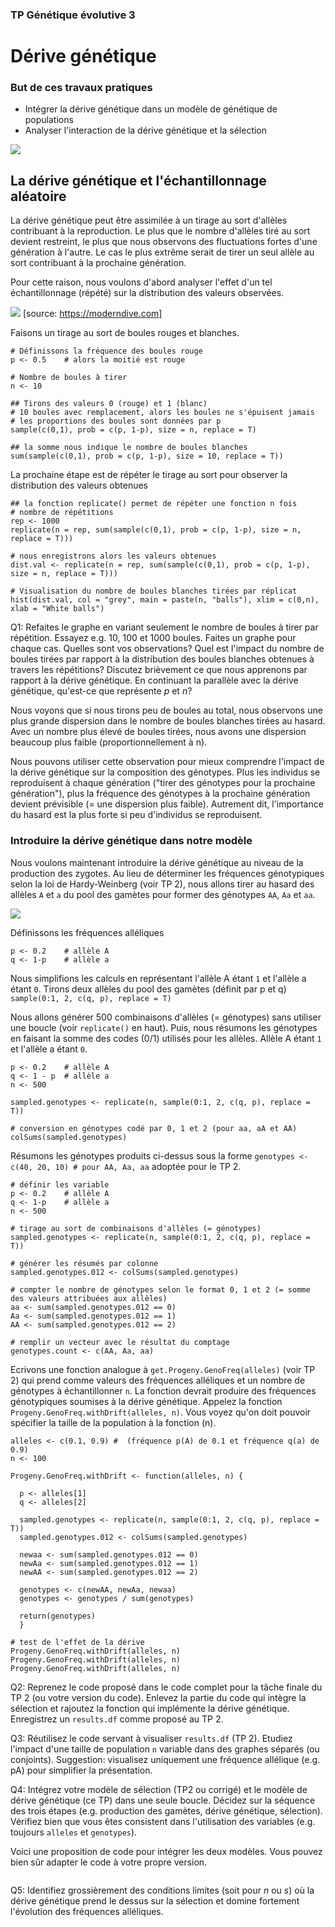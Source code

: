 ### TP Génétique évolutive 3

# Dérive génétique

### But de ces travaux pratiques

- Intégrer la dérive génétique dans un modèle de génétique de populations
- Analyser l'interaction de la dérive génétique et la sélection

![](./images/drift_selection.jpg)

## La dérive génétique et l'échantillonnage aléatoire

La dérive génétique peut être assimilée à un tirage au sort d'allèles contribuant à la reproduction. Le plus que le nombre d'allèles tiré au sort devient restreint, le plus que nous observons des fluctuations fortes d'une génération à l'autre. Le cas le plus extrême serait de tirer un seul allèle au sort contribuant à la prochaine génération.

Pour cette raison, nous voulons d'abord analyser l'effet d'un tel échantillonnage (répété) sur la distribution des valeurs observées.

![](./images/balls.jpg)
[source: https://moderndive.com]

Faisons un tirage au sort de boules rouges et blanches.

```
# Définissons la fréquence des boules rouge
p <- 0.5    # alors la moitié est rouge

# Nombre de boules à tirer
n <- 10

## Tirons des valeurs 0 (rouge) et 1 (blanc)
# 10 boules avec remplacement, alors les boules ne s'épuisent jamais
# les proportions des boules sont données par p
sample(c(0,1), prob = c(p, 1-p), size = n, replace = T)

## la somme nous indique le nombre de boules blanches
sum(sample(c(0,1), prob = c(p, 1-p), size = 10, replace = T))
```

La prochaine étape est de répéter le tirage au sort pour observer la distribution des valeurs obtenues

```
## la fonction replicate() permet de répéter une fonction n fois
# nombre de répétitions
rep <- 1000
replicate(n = rep, sum(sample(c(0,1), prob = c(p, 1-p), size = n, replace = T)))

# nous enregistrons alors les valeurs obtenues
dist.val <- replicate(n = rep, sum(sample(c(0,1), prob = c(p, 1-p), size = n, replace = T)))

# Visualisation du nombre de boules blanches tirées par réplicat
hist(dist.val, col = "grey", main = paste(n, "balls"), xlim = c(0,n), xlab = "White balls")
```

Q1: Refaites le graphe en variant seulement le nombre de boules à tirer par répétition. Essayez e.g. 10, 100 et 1000 boules. Faites un graphe pour chaque cas. Quelles sont vos observations? Quel est l'impact du nombre de boules tirées par rapport à la distribution des boules blanches obtenues à travers les répétitions? Discutez brièvement ce que nous apprenons par rapport à la dérive génétique. En continuant la parallèle avec la dérive génétique, qu'est-ce que représente _p_ et _n_?

Nous voyons que si nous tirons peu de boules au total, nous observons une plus grande dispersion dans le nombre de boules blanches tirées au hasard. Avec un nombre plus élevé de boules tirées, nous avons une dispersion beaucoup plus faible (proportionnellement à n).

Nous pouvons utiliser cette observation pour mieux comprendre l'impact de la dérive génétique sur la composition des génotypes. Plus les individus se reproduisent à chaque génération ("tirer des génotypes pour la prochaine génération"), plus la fréquence des génotypes à la prochaine génération devient prévisible (= une dispersion plus faible). Autrement dit, l'importance du hasard est la plus forte si peu d'individus se reproduisent.


### Introduire la dérive génétique dans notre modèle

Nous voulons maintenant introduire la dérive génétique au niveau de la production des zygotes. Au lieu de déterminer les fréquences génotypiques selon la loi de Hardy-Weinberg (voir TP 2), nous allons tirer au hasard des allèles `A` et `a` du pool des gamètes pour former des génotypes `AA`, `Aa` et `aa`.

![](./images/cycle.png)

Définissons les fréquences alléliques  
```
p <- 0.2    # allèle A
q <- 1-p    # allèle a
```

Nous simplifions les calculs en représentant l'allèle A étant `1` et l'allèle a étant `0`. Tirons deux allèles du pool des gamètes (définit par p et q)
`sample(0:1, 2, c(q, p), replace = T)`


Nous allons générer 500 combinaisons d'allèles (= génotypes) sans utiliser une boucle (voir `replicate()` en haut). Puis, nous résumons les génotypes en faisant la somme des codes (0/1) utilisés pour les allèles. Allèle A étant `1` et l'allèle a étant `0`.

```
p <- 0.2    # allèle A
q <- 1 - p  # allèle a
n <- 500

sampled.genotypes <- replicate(n, sample(0:1, 2, c(q, p), replace = T))

# conversion en génotypes codé par 0, 1 et 2 (pour aa, aA et AA)
colSums(sampled.genotypes)
```

Résumons les génotypes produits ci-dessus sous la forme `genotypes <- c(40, 20, 10) # pour AA, Aa, aa` adoptée pour le TP 2.


```
# définir les variable
p <- 0.2    # allèle A
q <- 1-p    # allèle a
n <- 500

# tirage au sort de combinaisons d'allèles (= génotypes)
sampled.genotypes <- replicate(n, sample(0:1, 2, c(q, p), replace = T))

# générer les résumés par colonne
sampled.genotypes.012 <- colSums(sampled.genotypes)

# compter le nombre de génotypes selon le format 0, 1 et 2 (= somme des valeurs attribuées aux allèles)
aa <- sum(sampled.genotypes.012 == 0)
Aa <- sum(sampled.genotypes.012 == 1)
AA <- sum(sampled.genotypes.012 == 2)

# remplir un vecteur avec le résultat du comptage
genotypes.count <- c(AA, Aa, aa)
```

Ecrivons une fonction analogue à `get.Progeny.GenoFreq(alleles)` (voir TP 2) qui prend comme valeurs des fréquences alléliques et un nombre de génotypes à échantillonner `n`. La fonction devrait produire des fréquences génotypiques soumises à la dérive génétique. Appelez la fonction `Progeny.GenoFreq.withDrift(alleles, n)`. Vous voyez qu'on doit pouvoir spécifier la taille de la population à la fonction (n). 


```
alleles <- c(0.1, 0.9) #  (fréquence p(A) de 0.1 et fréquence q(a) de 0.9)
n <- 100

Progeny.GenoFreq.withDrift <- function(alleles, n) {
  
  p <- alleles[1]
  q <- alleles[2]

  sampled.genotypes <- replicate(n, sample(0:1, 2, c(q, p), replace = T))
  sampled.genotypes.012 <- colSums(sampled.genotypes)

  newaa <- sum(sampled.genotypes.012 == 0)
  newAa <- sum(sampled.genotypes.012 == 1)
  newAA <- sum(sampled.genotypes.012 == 2)

  genotypes <- c(newAA, newAa, newaa)
  genotypes <- genotypes / sum(genotypes)

  return(genotypes)
  }

# test de l'effet de la dérive
Progeny.GenoFreq.withDrift(alleles, n)
Progeny.GenoFreq.withDrift(alleles, n)
Progeny.GenoFreq.withDrift(alleles, n)
```

Q2: Reprenez le code proposé dans le code complet pour la tâche finale du TP 2 (ou votre version du code). Enlevez la partie du code qui intègre la sélection et rajoutez la fonction qui implémente la dérive génétique. Enregistrez un `results.df` comme proposé au TP 2.


Q3: Réutilisez le code servant à visualiser `results.df` (TP 2). Etudiez l'impact d'une taille de population `n` variable dans des graphes séparés (ou conjoints). Suggestion: visualisez uniquement une fréquence allélique (e.g. pA) pour simplifier la présentation.


Q4: Intégrez votre modèle de sélection (TP2 ou corrigé) et le modèle de dérive génétique (ce TP) dans une seule boucle. Décidez sur la séquence des trois étapes (e.g. production des gamètes, dérive génétique, sélection). Vérifiez bien que vous êtes consistent dans l'utilisation des variables (e.g. toujours `alleles` et `genotypes`).

Voici une proposition de code pour intégrer les deux modèles. Vous pouvez bien sûr adapter le code à votre propre version.

```

```


Q5: Identifiez grossièrement des conditions limites (soit pour _n_ ou _s_) où la dérive génétique prend le dessus sur la sélection et domine fortement l'évolution des fréquences alléliques.
